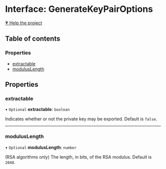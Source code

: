 # Interface: GenerateKeyPairOptions

[💗 Help the project](https://github.com/sponsors/panva)

## Table of contents

### Properties

- [extractable](GenerateKeyPairOptions.md#extractable)
- [modulusLength](GenerateKeyPairOptions.md#moduluslength)

## Properties

### extractable

• `Optional` **extractable**: `boolean`

Indicates whether or not the private key may be exported. Default is `false`.

___

### modulusLength

• `Optional` **modulusLength**: `number`

(RSA algorithms only) The length, in bits, of the RSA modulus. Default is `2048`.
